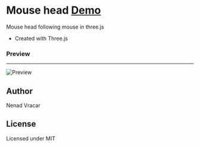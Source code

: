 # Mouse head [Demo](https://nenadv91.github.io/Threejs-mouse-head/)
Mouse head following mouse in three.js

- Created with Three.js

### Preview
---
![Preview](https://raw.githubusercontent.com/nenadV91/Threejs-globe/master/previews/preview.png?raw=true "Home preview 1")

## Author
Nenad Vracar

## License
Licensed under MIT
